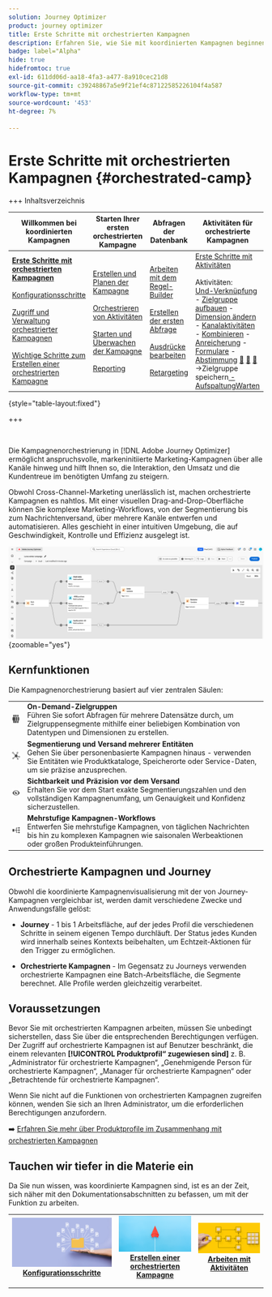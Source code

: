```yaml
---
solution: Journey Optimizer
product: journey optimizer
title: Erste Schritte mit orchestrierten Kampagnen
description: Erfahren Sie, wie Sie mit koordinierten Kampagnen beginnen
badge: label="Alpha"
hide: true
hidefromtoc: true
exl-id: 611dd06d-aa18-4fa3-a477-8a910cec21d8
source-git-commit: c39248867a5e9f21ef4c87122585226104f4a587
workflow-type: tm+mt
source-wordcount: '453'
ht-degree: 7%

---
```


# Erste Schritte mit orchestrierten Kampagnen {#orchestrated-camp}

+++ Inhaltsverzeichnis

| Willkommen bei koordinierten Kampagnen | Starten Ihrer ersten orchestrierten Kampagne | Abfragen der Datenbank | Aktivitäten für orchestrierte Kampagnen |
|---|---|---|---|
| <b>[Erste Schritte mit orchestrierten Kampagnen](gs-orchestrated-campaigns.md)</b><br/><br/>[Konfigurationsschritte](configuration-steps.md)<br/><br/>[Zugriff und Verwaltung orchestrierter Kampagnen](access-manage-orchestrated-campaigns.md)<br/><br/>[Wichtige Schritte zum Erstellen einer orchestrierten Kampagne](gs-campaign-creation.md) | [Erstellen und Planen der Kampagne](create-orchestrated-campaign.md)<br/><br/>[Orchestrieren von Aktivitäten](orchestrate-activities.md)<br/><br/>[ Starten und Überwachen der Kampagne](start-monitor-campaigns.md)<br/><br/>[Reporting](reporting-campaigns.md) | [Arbeiten mit dem Regel-Builder](orchestrated-rule-builder.md)<br/><br/>[Erstellen der ersten Abfrage](build-query.md)<br/><br/>[Ausdrücke bearbeiten](edit-expressions.md)<br/><br/>[Retargeting](retarget.md) | [Erste Schritte mit Aktivitäten](activities/about-activities.md)<br/><br/>Aktivitäten:<br/>[Und-Verknüpfung](activities/and-join.md) - [Zielgruppe aufbauen](activities/build-audience.md) - [Dimension ändern](activities/change-dimension.md) - [Kanalaktivitäten](activities/channels.md) - [Kombinieren](activities/combine.md) - [Anreicherung](activities/deduplication.md) - [Formulare](activities/enrichment.md) - [Abstimmung](activities/fork.md) [&#128279;](activities/reconciliation.md) [&#128279;](activities/save-audience.md) [&#128279;](activities/split.md) ->Zielgruppe speichern[ -AufspaltungWarten](activities/wait.md) |

{style="table-layout:fixed"}

+++

<br/>

Die Kampagnenorchestrierung in [!DNL Adobe Journey Optimizer] ermöglicht anspruchsvolle, markeninitiierte Marketing-Kampagnen über alle Kanäle hinweg und hilft Ihnen so, die Interaktion, den Umsatz und die Kundentreue im benötigten Umfang zu steigern.

Obwohl Cross-Channel-Marketing unerlässlich ist, machen orchestrierte Kampagnen es nahtlos. Mit einer visuellen Drag-and-Drop-Oberfläche können Sie komplexe Marketing-Workflows, von der Segmentierung bis zum Nachrichtenversand, über mehrere Kanäle entwerfen und automatisieren. Alles geschieht in einer intuitiven Umgebung, die auf Geschwindigkeit, Kontrolle und Effizienz ausgelegt ist.

![](assets/canvas-example-diagram.png){zoomable="yes"}

## Kernfunktionen

Die Kampagnenorchestrierung basiert auf vier zentralen Säulen:

<table style="table-layout:auto">
<tr style="border: 0;">
<td><img alt="On-Demand-Zielgruppen" src="assets/do-not-localize/icon-audience.svg" width="50px"></a></td><td><b>On-Demand-Zielgruppen</b><br/> Führen Sie sofort Abfragen für mehrere Datensätze durch, um Zielgruppensegmente mithilfe einer beliebigen Kombination von Datentypen und Dimensionen zu erstellen.</td></tr>
<tr style="border: 0;">
<td><img alt="Segmentierung mehrerer Entitäten und Versand" src="assets/do-not-localize/icon-entity.svg" width="50px"></a></td><td><b>Segmentierung und Versand mehrerer Entitäten</b><br/>Gehen Sie über personenbasierte Kampagnen hinaus - verwenden Sie Entitäten wie Produktkataloge, Speicherorte oder Service-Daten, um sie präzise anzusprechen.</td></tr>
<tr style="border: 0;">
<td><img alt="Sichtbarkeit und Präzision vor dem Versand" src="assets/do-not-localize/icon-visibility.svg" width="50px"></a></td><td><b>Sichtbarkeit und Präzision vor dem Versand</b><br/> Erhalten Sie vor dem Start exakte Segmentierungszahlen und den vollständigen Kampagnenumfang, um Genauigkeit und Konfidenz sicherzustellen.</td></tr>
<tr style="border: 0;">
<td><img alt="Mehrstufige Kampagnen-Workflows" src="assets/do-not-localize/icon-multistep.svg" width="50px"></a></td><td><b>Mehrstufige Kampagnen-Workflows</b><br/> Entwerfen Sie mehrstufige Kampagnen, von täglichen Nachrichten bis hin zu komplexen Kampagnen wie saisonalen Werbeaktionen oder großen Produkteinführungen.</td></tr>
</table>

## Orchestrierte Kampagnen und Journey

Obwohl die koordinierte Kampagnenvisualisierung mit der von Journey-Kampagnen vergleichbar ist, werden damit verschiedene Zwecke und Anwendungsfälle gelöst:

* **Journey** - 1 bis 1 Arbeitsfläche, auf der jedes Profil die verschiedenen Schritte in seinem eigenen Tempo durchläuft. Der Status jedes Kunden wird innerhalb seines Kontexts beibehalten, um Echtzeit-Aktionen für den Trigger zu ermöglichen.

* **Orchestrierte Kampagnen** - Im Gegensatz zu Journeys verwenden orchestrierte Kampagnen eine Batch-Arbeitsfläche, die Segmente berechnet. Alle Profile werden gleichzeitig verarbeitet.

## Voraussetzungen

Bevor Sie mit orchestrierten Kampagnen arbeiten, müssen Sie unbedingt sicherstellen, dass Sie über die entsprechenden Berechtigungen verfügen. Der Zugriff auf orchestrierte Kampagnen ist auf Benutzer beschränkt, die einem relevanten **[!UICONTROL Produktprofil“ zugewiesen sind]** z. B. „Administrator für orchestrierte Kampagnen“, „Genehmigende Person für orchestrierte Kampagnen“, „Manager für orchestrierte Kampagnen“ oder „Betrachtende für orchestrierte Kampagnen“.

Wenn Sie nicht auf die Funktionen von orchestrierten Kampagnen zugreifen können, wenden Sie sich an Ihren Administrator, um die erforderlichen Berechtigungen anzufordern.

➡️ [Erfahren Sie mehr über Produktprofile im Zusammenhang mit orchestrierten Kampagnen](../administration/ootb-product-profiles.md)

## Tauchen wir tiefer in die Materie ein

Da Sie nun wissen, was koordinierte Kampagnen sind, ist es an der Zeit, sich näher mit den Dokumentationsabschnitten zu befassen, um mit der Funktion zu arbeiten.

<table><tr style="border: 0; text-align: center;">
<td>
<a href="gs-campaign-creation.md">
<img alt="Zugriff auf Workflows und deren Verwaltung" src="assets/do-not-localize/workflow-access.jpeg">
</a>
<div>
<a href="gs-campaign-creation.md"><strong>Konfigurationsschritte</strong></a>
</div>
<p>
</td>
<td>
<a href="create-orchestrated-campaign.md">
<img alt="Lead" src="assets/do-not-localize/workflow-create.jpeg">
</a>
<div><a href="create-orchestrated-campaign.md"><strong>Erstellen einer orchestrierten Kampagne</strong>
</div>
<p>
</td>
<td>
<a href="activities/about-activities.md">
<img alt="Gelegentlich" src="assets/do-not-localize/workflow-activities.jpeg">
</a>
<div>
<a href="activities/about-activities.md"><strong>Arbeiten mit Aktivitäten</strong></a>
</div>
<p></td>
</tr></table>

